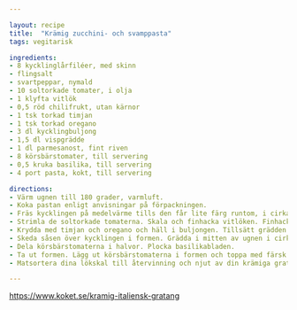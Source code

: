 ```yaml
---

layout: recipe
title:  "Krämig zucchini- och svamppasta"
tags: vegitarisk

ingredients:
- 8 kycklinglårfiléer, med skinn
- flingsalt
- svartpeppar, nymald
- 10 soltorkade tomater, i olja
- 1 klyfta vitlök
- 0,5 röd chilifrukt, utan kärnor
- 1 tsk torkad timjan
- 1 tsk torkad oregano
- 3 dl kycklingbuljong
- 1,5 dl vispgrädde
- 1 dl parmesanost, fint riven
- 8 körsbärstomater, till servering
- 0,5 kruka basilika, till servering
- 4 port pasta, kokt, till servering

directions:
- Värm ugnen till 180 grader, varmluft.
- Koka pastan enligt anvisningar på förpackningen.
- Fräs kycklingen på medelvärme tills den får lite färg runtom, i cirka 5 minuter. Salta och peppra. Lägg över i en ugnsform.
- Strimla de soltorkade tomaterna. Skala och finhacka vitlöken. Finhacka chilin. Fräs tomaterna, vitlöken och chilin i cirka 2 minuter, tills det börjar dofta härligt.
- Krydda med timjan och oregano och häll i buljongen. Tillsätt grädden och parmesanosten. Låt det sjuda försiktigt tills osten smälter.
- Skeda såsen över kycklingen i formen. Grädda i mitten av ugnen i cirka 15 minuter.
- Dela körsbärstomaterna i halvor. Plocka basilikabladen.
- Ta ut formen. Lägg ut körsbärstomaterna i formen och toppa med färsk basilika. Servera gratängen direkt med pasta.
- Matsortera dina lökskal till återvinning och njut av din krämiga gratäng!

---
```


https://www.koket.se/kramig-italiensk-gratang
